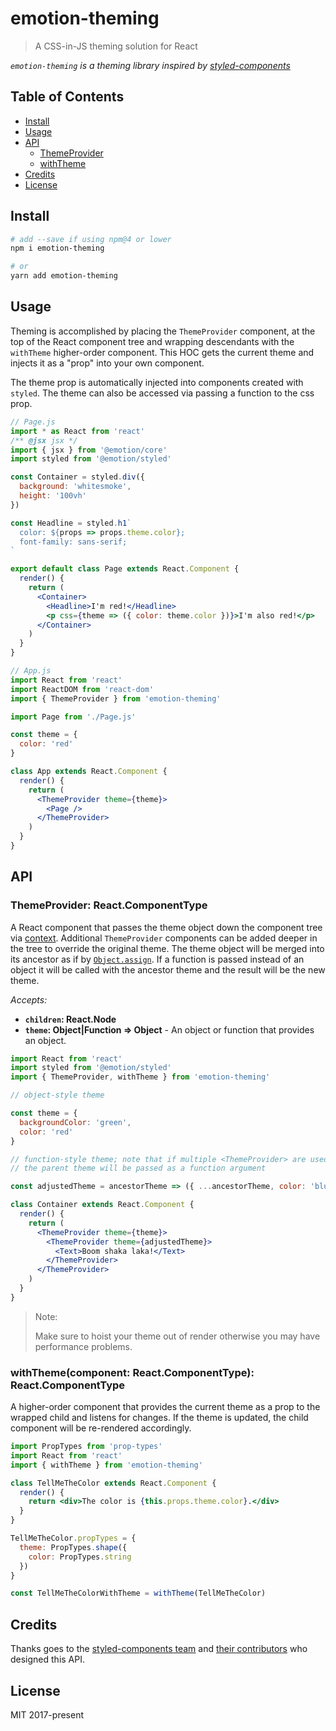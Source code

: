 # emotion-theming

> A CSS-in-JS theming solution for React

_`emotion-theming` is a theming library inspired by [styled-components](https://github.com/styled-components/styled-components)_

## Table of Contents

- [Install](#install)
- [Usage](#usage)
- [API](#api)
  - [ThemeProvider](#themeprovider-reactcomponenttype)
  - [withTheme](#withthemecomponent-reactcomponenttype-reactcomponenttype)
- [Credits](#credits)
- [License](#license)

## Install

```bash
# add --save if using npm@4 or lower
npm i emotion-theming

# or
yarn add emotion-theming
```

## Usage

Theming is accomplished by placing the `ThemeProvider` component, at the top of the React component tree and wrapping descendants with the `withTheme` higher-order component. This HOC gets the current theme and injects it as a "prop" into your own component.

The theme prop is automatically injected into components created with `styled`. The theme can also be accessed via passing a function to the css prop.

```jsx
// Page.js
import * as React from 'react'
/** @jsx jsx */
import { jsx } from '@emotion/core'
import styled from '@emotion/styled'

const Container = styled.div({
  background: 'whitesmoke',
  height: '100vh'
})

const Headline = styled.h1`
  color: ${props => props.theme.color};
  font-family: sans-serif;
`

export default class Page extends React.Component {
  render() {
    return (
      <Container>
        <Headline>I'm red!</Headline>
        <p css={theme => ({ color: theme.color })}>I'm also red!</p>
      </Container>
    )
  }
}

// App.js
import React from 'react'
import ReactDOM from 'react-dom'
import { ThemeProvider } from 'emotion-theming'

import Page from './Page.js'

const theme = {
  color: 'red'
}

class App extends React.Component {
  render() {
    return (
      <ThemeProvider theme={theme}>
        <Page />
      </ThemeProvider>
    )
  }
}
```

## API

### ThemeProvider: React.ComponentType

A React component that passes the theme object down the component tree via [context](https://reactjs.org/docs/context.html). Additional `ThemeProvider` components can be added deeper in the tree to override the original theme. The theme object will be merged into its ancestor as if by [`Object.assign`](https://developer.mozilla.org/en-US/docs/Web/JavaScript/Reference/Global_Objects/Object/assign). If a function is passed instead of an object it will be called with the ancestor theme and the result will be the new theme.

_Accepts:_

- **`children`: React.Node**
- **`theme`: Object|Function => Object** - An object or function that provides an object.

```jsx
import React from 'react'
import styled from '@emotion/styled'
import { ThemeProvider, withTheme } from 'emotion-theming'

// object-style theme

const theme = {
  backgroundColor: 'green',
  color: 'red'
}

// function-style theme; note that if multiple <ThemeProvider> are used,
// the parent theme will be passed as a function argument

const adjustedTheme = ancestorTheme => ({ ...ancestorTheme, color: 'blue' })

class Container extends React.Component {
  render() {
    return (
      <ThemeProvider theme={theme}>
        <ThemeProvider theme={adjustedTheme}>
          <Text>Boom shaka laka!</Text>
        </ThemeProvider>
      </ThemeProvider>
    )
  }
}
```

> Note:
>
> Make sure to hoist your theme out of render otherwise you may have performance problems.

### withTheme(component: React.ComponentType): React.ComponentType

A higher-order component that provides the current theme as a prop to the wrapped child and listens for changes. If the theme is updated, the child component will be re-rendered accordingly.

```jsx
import PropTypes from 'prop-types'
import React from 'react'
import { withTheme } from 'emotion-theming'

class TellMeTheColor extends React.Component {
  render() {
    return <div>The color is {this.props.theme.color}.</div>
  }
}

TellMeTheColor.propTypes = {
  theme: PropTypes.shape({
    color: PropTypes.string
  })
}

const TellMeTheColorWithTheme = withTheme(TellMeTheColor)
```

## Credits

Thanks goes to the [styled-components team](https://github.com/styled-components/styled-components) and [their contributors](https://github.com/styled-components/styled-components/graphs/contributors) who designed this API.

## License

MIT 2017-present
